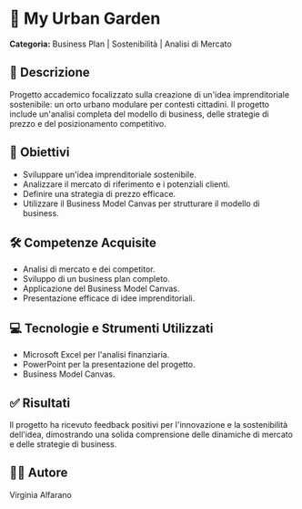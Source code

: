 # 🌱 My Urban Garden

**Categoria:** Business Plan | Sostenibilità | Analisi di Mercato

## 📝 Descrizione

Progetto accademico focalizzato sulla creazione di un'idea imprenditoriale sostenibile: un orto urbano modulare per contesti cittadini. Il progetto include un'analisi completa del modello di business, delle strategie di prezzo e del posizionamento competitivo.

## 🎯 Obiettivi

- Sviluppare un'idea imprenditoriale sostenibile.
- Analizzare il mercato di riferimento e i potenziali clienti.
- Definire una strategia di prezzo efficace.
- Utilizzare il Business Model Canvas per strutturare il modello di business.

## 🛠️ Competenze Acquisite

- Analisi di mercato e dei competitor.
- Sviluppo di un business plan completo.
- Applicazione del Business Model Canvas.
- Presentazione efficace di idee imprenditoriali.

## 💻 Tecnologie e Strumenti Utilizzati

- Microsoft Excel per l'analisi finanziaria.
- PowerPoint per la presentazione del progetto.
- Business Model Canvas.

## ✅ Risultati

Il progetto ha ricevuto feedback positivi per l'innovazione e la sostenibilità dell'idea, dimostrando una solida comprensione delle dinamiche di mercato e delle strategie di business.

## 👩‍💼 Autore

Virginia Alfarano